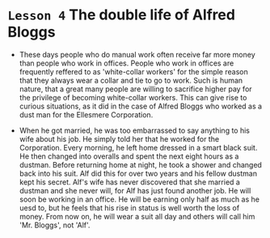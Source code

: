 # `Lesson 4` The double life of Alfred Bloggs

* These days people who do manual work often receive far more money than people who work in offices. People who work in offices are frequently reffered to as 'white-collar workers' for the simple reason that they always wear a collar and tie to go to work. Such is human nature, that a great many people are willing to sacrifice higher pay for the privilege of becoming white-collar workers. This can give rise to curious situations, as it did in the case of Alfred Bloggs who worked as a dust man for the Ellesmere Corporation.

* When he got married, he was too embarrassed to say anything to his wife about his job. He simply told her that he worked for the Corporation. Every morning, he left home dressed in a smart black suit. He then changed into overalls and spent the next eight hours as a dustman. Before returning home at night, he took a shower and changed back into his suit. Alf did this for over two years and his fellow dustman kept his secret. Alf's wife has never discovered that she married a dustman and she never will, for Alf has just found another job. He will soon be working in an office. He will be earning only half as much as he uesd to, but he feels that his rise in status is well worth the loss of money. From now on, he will wear a suit all day and others will call him 'Mr. Bloggs', not 'Alf'.
